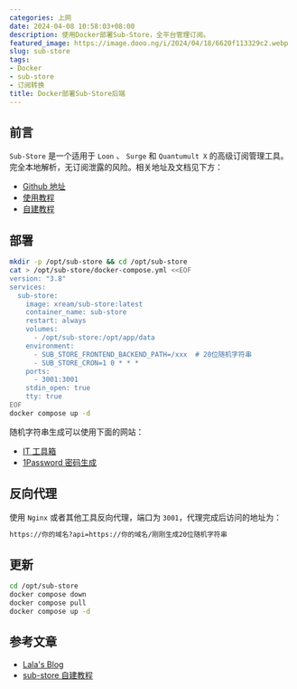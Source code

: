 ```yaml
---
categories: 上网
date: 2024-04-08 10:58:03+08:00
description: 使用Docker部署Sub-Store，全平台管理订阅。
featured_image: https://image.dooo.ng/i/2024/04/18/6620f113329c2.webp
slug: sub-store
tags:
- Docker
- sub-store
- 订阅转换
title: Docker部署Sub-Store后端
---
```

## 前言
`Sub-Store` 是一个适用于 `Loon` 、 `Surge` 和 `Quantumult X` 的高级订阅管理工具。完全本地解析，无订阅泄露的风险。相关地址及文档见下方：
-  [Github 地址](https://github.com/sub-store-org/Sub-Store)
-  [使用教程](https://www.notion.so/Sub-Store-6259586994d34c11a4ced5c406264b46)
-  [自建教程](https://xream.notion.site/Sub-Store-Docker-8efc1aea40fa431b9a562b78994e7fb8)
## 部署
```bash
mkdir -p /opt/sub-store && cd /opt/sub-store
cat > /opt/sub-store/docker-compose.yml <<EOF
version: "3.8"
services:
  sub-store:
    image: xream/sub-store:latest
    container_name: sub-store
    restart: always
    volumes:
      - /opt/sub-store:/opt/app/data
    environment:
      - SUB_STORE_FRONTEND_BACKEND_PATH=/xxx  # 20位随机字符串  
      - SUB_STORE_CRON=1 0 * * * 
    ports:
      - 3001:3001
    stdin_open: true
    tty: true
EOF
docker compose up -d
```
随机字符串生成可以使用下面的网站：
- [IT 工具箱](https://www.ittools.top/token-generator?length=20)
- [1Password 密码生成](https://1password.com/zh-cn/password-generator)
## 反向代理
使用 `Nginx` 或者其他工具反向代理，端口为 `3001`，代理完成后访问的地址为：
```bash
https://你的域名?api=https://你的域名/刚刚生成20位随机字符串
```
## 更新
```bash
cd /opt/sub-store
docker compose down
docker compose pull
docker compose up -d
```
## 参考文章
- [Lala's Blog](https://blog.lalalayyds.top/archives/e6d1a885-603f-4ef9-9cf2-26c411bb619d)
- [sub-store 自建教程](https://xream.notion.site/Sub-Store-Docker-8efc1aea40fa431b9a562b78994e7fb8)